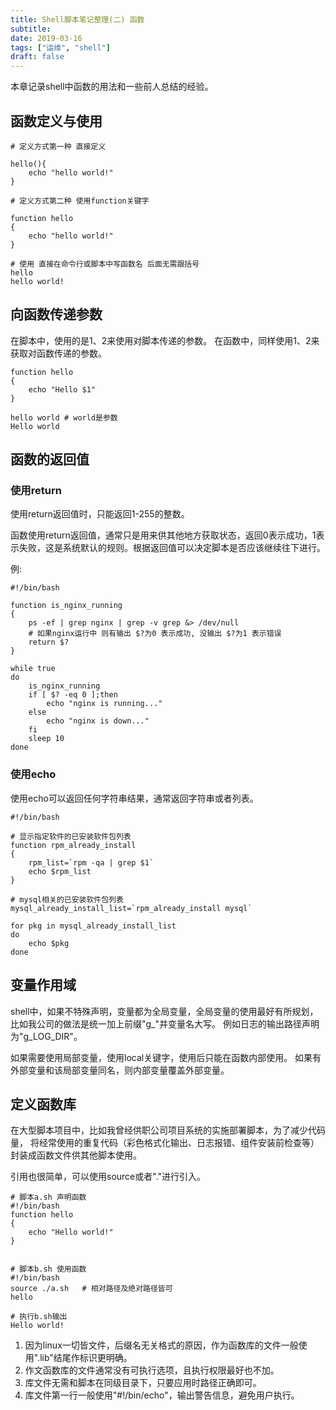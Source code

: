 ```yaml
---
title: Shell脚本笔记整理(二) 函数
subtitle: 
date: 2019-03-16
tags: ["运维", "shell"]
draft: false
---
```


本章记录shell中函数的用法和一些前人总结的经验。

<!--more-->

## 函数定义与使用

```shell
# 定义方式第一种 直接定义

hello(){
    echo "hello world!"
}

# 定义方式第二种 使用function关键字

function hello
{
    echo "hello world!"
}

# 使用 直接在命令行或脚本中写函数名 后面无需跟括号
hello
hello world!
```

## 向函数传递参数

在脚本中，使用的是$1、$2来使用对脚本传递的参数。
在函数中，同样使用$1、$2来获取对函数传递的参数。

```shell
function hello
{
    echo "Hello $1"
}

hello world # world是参数
Hello world
```

## 函数的返回值

### 使用return

使用return返回值时，只能返回1-255的整数。

函数使用return返回值，通常只是用来供其他地方获取状态，返回0表示成功，1表示失败，这是系统默认的规则。根据返回值可以决定脚本是否应该继续往下进行。

例:

```shell
#!/bin/bash

function is_nginx_running
{
    ps -ef | grep nginx | grep -v grep &> /dev/null
    # 如果nginx运行中 则有输出 $?为0 表示成功, 没输出 $?为1 表示错误
    return $?
}

while true
do
    is_nginx_running
    if [ $? -eq 0 ];then
        echo "nginx is running..."
    else
        echo "nginx is down..."
    fi
    sleep 10
done
```

### 使用echo

使用echo可以返回任何字符串结果，通常返回字符串或者列表。

```shell
#!/bin/bash

# 显示指定软件的已安装软件包列表
function rpm_already_install
{
    rpm_list=`rpm -qa | grep $1`
    echo $rpm_list
}

# mysql相关的已安装软件包列表
mysql_already_install_list=`rpm_already_install mysql`

for pkg in mysql_already_install_list
do
    echo $pkg
done

```

## 变量作用域

shell中，如果不特殊声明，变量都为全局变量，全局变量的使用最好有所规划，比如我公司的做法是统一加上前缀"g_"并变量名大写。
例如日志的输出路径声明为"g_LOG_DIR"。

如果需要使用局部变量，使用local关键字，使用后只能在函数内部使用。
如果有外部变量和该局部变量同名，则内部变量覆盖外部变量。

## 定义函数库

在大型脚本项目中，比如我曾经供职公司项目系统的实施部署脚本，为了减少代码量，
将经常使用的重复代码（彩色格式化输出、日志报错、组件安装前检查等）封装成函数文件供其他脚本使用。

引用也很简单，可以使用source或者"."进行引入。

```
# 脚本a.sh 声明函数
#!/bin/bash
function hello
{
    echo "Hello world!"
}


# 脚本b.sh 使用函数
#!/bin/bash
source ./a.sh   # 相对路径及绝对路径皆可
hello

# 执行b.sh输出
Hello world!
```

1. 因为linux一切皆文件，后缀名无关格式的原因，作为函数库的文件一般使用".lib"结尾作标识更明确。
2. 作文函数库的文件通常没有可执行选项，且执行权限最好也不加。
3. 库文件无需和脚本在同级目录下，只要应用时路径正确即可。
4. 库文件第一行一般使用"#!/bin/echo"，输出警告信息，避免用户执行。